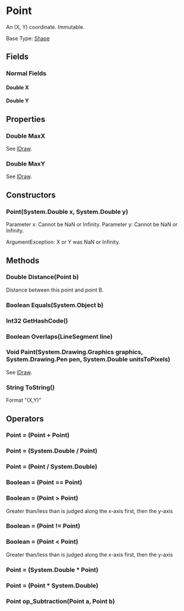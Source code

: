 # Point

An (X, Y) coordinate. Immutable.

Base Type: [Shape](Shape.md)

## Fields

### Normal Fields

#### Double X

#### Double Y

## Properties

### Double MaxX

See [IDraw](IDraw.md).

### Double MaxY

See [IDraw](IDraw.md).

## Constructors

### Point(System.Double x, System.Double y)

Parameter x: Cannot be NaN or Infinity.
Parameter y: Cannot be NaN or Infinity.

ArgumentException: X or Y was NaN or Infinity.

## Methods

### Double Distance(Point b)

Distance between this point and point B.

### Boolean Equals(System.Object b)

### Int32 GetHashCode()

### Boolean Overlaps(LineSegment line)

### Void Paint(System.Drawing.Graphics graphics, System.Drawing.Pen pen, System.Double unitsToPixels)

See [IDraw](IDraw.md).

### String ToString()

Format "(X,Y)"

## Operators

### Point = (Point + Point)

### Point = (System.Double / Point)

### Point = (Point / System.Double)

### Boolean = (Point == Point)

### Boolean = (Point > Point)

Greater than/less than is judged along the x-axis first, then the y-axis

### Boolean = (Point != Point)

### Boolean = (Point < Point)

Greater than/less than is judged along the x-axis first, then the y-axis

### Point = (System.Double * Point)

### Point = (Point * System.Double)

### Point op_Subtraction(Point a, Point b)

